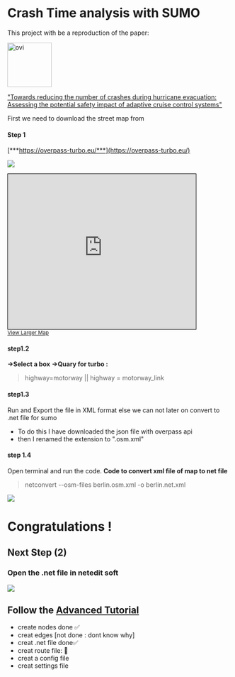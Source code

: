 # Crash Time analysis with SUMO

This project with be a reproduction of the paper: 



<p><img align="center" src="https://sdfestaticassets-us-east-1.sciencedirectassets.com/shared-assets/24/images/elsevier-non-solus-new-grey.svg" alt="ovi" width="100" /></p> 

["Towards reducing the number of crashes during hurricane evacuation: Assessing the potential safety impact of adaptive cruise control systems"](https://www.sciencedirect.com/science/article/pii/S0968090X21002047)


First we need to download the street map from
#### Step 1
[***https://overpass-turbo.eu/***](https://overpass-turbo.eu/)

![](//{s}.tile.openstreetmap.org/{z}/{x}/{y}.png)

 <iframe width="425" height="350" frameborder="0" scrolling="no" marginheight="0" marginwidth="0" src="https://www.openstreetmap.org/export/embed.html?bbox=-81.72454833984376%2C28.168875180063345%2C-80.67260742187501%2C28.788121653588966&amp;layer=transportmap" style="border: 1px solid black"></iframe><br/><small><a href="https://www.openstreetmap.org/#map=10/28.4790/-81.1986&amp;layers=T">View Larger Map</a></small>

#### step1.2
**->Select a box**
**->Quary for turbo :**
   > highway=motorway || highway = motorway_link

#### step1.3
Run and Export the file in XML format else we can not later on convert to .net file for sumo

- To do this I have downloaded the json file with overpass api
- then I renamed the extension to ".osm.xml"

#### step 1.4 
Open terminal and run the code.
**Code to convert xml file of map to net file**

 >netconvert --osm-files berlin.osm.xml -o berlin.net.xml


[![](https://i.pinimg.com/originals/9b/96/79/9b96799d061a0528da6b0da7bac5374a.gif)](https://github.com/zaheenSyed/Crash-time-analysis-with-SUMO)
# Congratulations !
## Next Step (2)

### Open the .net file in netedit soft

![](https://repository-images.githubusercontent.com/108592307/2a11d000-9a90-11ea-9774-463c6ead181d)

## Follow the [Advanced Tutorial](https://sumo.dlr.de/docs/Tutorials/Hello_SUMO.html)

- create nodes done ✅
- creat edges [not done : dont know why]
- creat .net file done✅
- creat route file: 🚧
- creat a config file
- creat settings file



